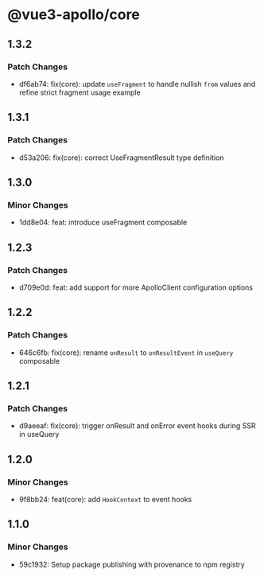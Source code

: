 # @vue3-apollo/core

## 1.3.2

### Patch Changes

- df6ab74: fix(core): update `useFragment` to handle nullish `from` values and refine strict fragment usage example

## 1.3.1

### Patch Changes

- d53a206: fix(core): correct UseFragmentResult type definition

## 1.3.0

### Minor Changes

- 1dd8e04: feat: introduce useFragment composable

## 1.2.3

### Patch Changes

- d709e0d: feat: add support for more ApolloClient configuration options

## 1.2.2

### Patch Changes

- 646c6fb: fix(core): rename `onResult` to `onResultEvent` in `useQuery` composable

## 1.2.1

### Patch Changes

- d9aeeaf: fix(core): trigger onResult and onError event hooks during SSR in useQuery

## 1.2.0

### Minor Changes

- 9f8bb24: feat(core): add `HookContext` to event hooks

## 1.1.0

### Minor Changes

- 59c1932: Setup package publishing with provenance to npm registry
